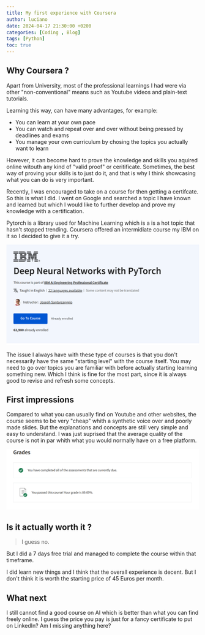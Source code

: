 ```yaml
---
title: My first experience with Coursera
author: luciano
date: 2024-04-17 21:30:00 +0200
categories: [Coding , Blog]
tags: [Python]
toc: true
---
```


## Why Coursera ? 

Apart from University, most of the professional learnings I had were via other "non-conventional" means such as Youtube videos and plain-text tutorials.

Learning this way, can have many advantages, for example:

- You can learn at your own pace
- You can watch and repeat over and over without being pressed by deadlines and exams 
- You manage your own curriculum by chosing the topics you actually want to learn


However, it can become hard to prove the knowledge and skills you aquired online witouth any kind of "valid proof" or ceritificate. Sometimes, the best way of proving your skills is to just do it, and that is why I think showcasing what you can do is very important.

Recently, I was encouraged to take on a course for then getting a certifcate. So this is what I did. I went on Google and searched a topic I have known and learned but which I would like to further develop and prove my knowledge with a certification. 

Pytorch is a library used for Machine Learning which is a is a hot topic that hasn't stopped trending. Coursera offered an intermidiate course my IBM on it so I decided to give it a try.

![](/assets/img/coursera/Screenshot%20from%202024-04-07%2018-11-26.png)


The issue I always have with these type of courses is that you don't necessarily have the same "starting level" with the course itself. You may need to go over topics you are familiar with before actually starting learning something new. Which I think is fine for the most part, since it is always good to revise and refresh some concepts.

## First impressions 

Compared to what you can usually find on Youtube and other websites, the course seems to be very "cheap" whith a synthetic voice over and poorly made slides. But the explanations and concepts are still very simple and easy to understand. I was just suprised that the average quality of the course is not in par whith what you would normally have on a free platform. 

![](/assets/img/coursera/Screenshot%20from%202024-04-07%2018-11-47.png)


## Is it actually worth it ?

> I guess no.

But I did a 7 days free trial and managed to complete the course within that timeframe.

I did learn new things and I think that the overall experience is decent. But I don't think it is worth the starting price of 45 Euros per month.


## What next

I still cannot find a good course on AI which is better than what you can find freely online. I guess the price you pay is just for a fancy certificate to put on LinkedIn?  Am I missing anything here? 
